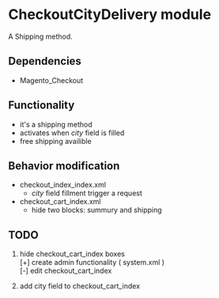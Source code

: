 # CheckoutCityDelivery module

A Shipping method. 

## Dependencies

- Magento_Checkout

## Functionality

- it's a shipping method
- activates when *city* field is filled
- free shipping availible

## Вehavior modification

- checkout_index_index.xml
  - *city* field fillment trigger a request
- checkout_cart_index.xml
  - hide two blocks: summury and shipping

## TODO

1. hide checkout_cart_index boxes  
  [+] create admin functionality ( system.xml )  
  [-] edit checkout_cart_index

2. add city field to checkout_cart_index


